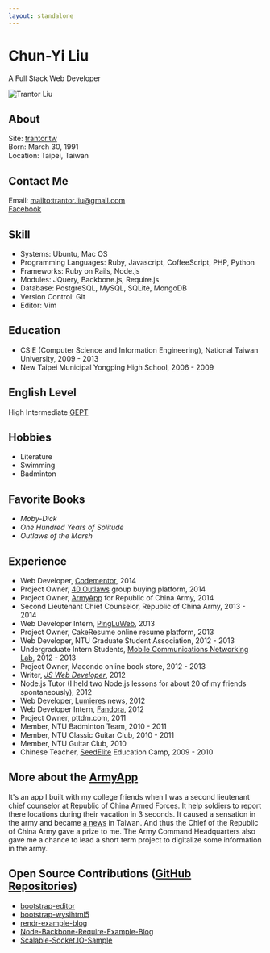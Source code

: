```yaml
---
layout: standalone
---
```


# Chun-Yi Liu
A Full Stack Web Developer

![Trantor Liu](/images/trantor.jpg)

## About
Site: [trantor.tw](http://trantor.tw)  
Born: March 30, 1991  
Location: Taipei, Taiwan

## Contact Me
Email: <mailto:trantor.liu@gmail.com>  
[Facebook](https://www.facebook.com/trantor.liu)


## Skill

- Systems: Ubuntu, Mac OS
- Programming Languages: Ruby, Javascript, CoffeeScript, PHP, Python
- Frameworks: Ruby on Rails, Node.js
- Modules: JQuery, Backbone.js, Require.js
- Database: PostgreSQL, MySQL, SQLite, MongoDB
- Version Control: Git
- Editor: Vim

## Education
- CSIE (Computer Science and Information Engineering), National Taiwan University, 2009 - 2013
- New Taipei Municipal Yongping High School, 2006 - 2009  

## English Level
High Intermediate [GEPT](https://www.lttc.ntu.edu.tw/E_LTTC/E_GEPT.htm)

## Hobbies
- Literature
- Swimming
- Badminton

## Favorite Books
- _Moby-Dick_
- _One Hundred Years of Solitude_
- _Outlaws of the Marsh_

## Experience
- Web Developer, [Codementor](https://www.codementor.io/), 2014
- Project Owner, [40 Outlaws](http://www.40outlaws.com/) group buying platform, 2014
- Project Owner, [ArmyApp](http://armyapp.tw) for Republic of China Army, 2014
- Second Lieutenant Chief Counselor, Republic of China Army, 2013 - 2014
- Web Developer Intern, [PingLuWeb](http://pingluweb.com/), 2013
- Project Owner, CakeResume online resume platform, 2013
- Web Developer, NTU Graduate Student Association, 2012 - 2013
- Undergraduate Intern Students, [Mobile Communications Networking Lab](http://www.pcs.csie.ntu.edu.tw/labinfo_page), 2012 - 2013
- Project Owner, Macondo online book store, 2012 - 2013
- Writer, [_JS Web Developer_](http://trantor.tw/JS%E7%B6%B2%E9%A0%81%E9%96%8B%E7%99%BC%E8%80%85%EF%BC%88%E8%A9%A6%E8%AE%80%E7%89%88%EF%BC%89.pdf), 2012
- Node.js Tutor (I held two Node.js lessons for about 20 of my friends spontaneously), 2012
- Web Developer, [Lumieres](http://trantor.tw/%E6%8F%AD%E5%A0%B1.pdf) news, 2012
- Web Developer Intern, [Fandora](http://fandora.tw/), 2012
- Project Owner, pttdm.com, 2011
- Member, NTU Badminton Team, 2010 - 2011
- Member, NTU Classic Guitar Club, 2010 - 2011
- Member, NTU Guitar Club, 2010
- Chinese Teacher, [SeedElite](https://www.facebook.com/SeedElite) Education Camp, 2009 - 2010

## More about the [ArmyApp](http://armyapp.tw)
It's an app I built with my college friends when I was a second lieutenant chief counselor at Republic of China Armed Forces. It help soldiers to report there locations during their vacation in 3 seconds. It caused a sensation in the army and became [a news](http://armyapp.tw/#video) in Taiwan. And thus the Chief of the Republic of China Army gave a prize to me. The Army Command Headquarters also gave me a chance to lead a short term project to digitalize some information in the army.

## Open Source Contributions ([GitHub Repositories](https://github.com/trantorLiu))
- [bootstrap-editor](https://github.com/trantorLiu/bootstrap-editor)
- [bootstrap-wysihtml5](https://github.com/trantorLiu/bootstrap-wysihtml5)
- [rendr-example-blog](https://github.com/trantorLiu/rendr-example-blog)
- [Node-Backbone-Require-Example-Blog](https://github.com/trantorLiu/Node-Backbone-Require-Example-Blog)
- [Scalable-Socket.IO-Sample](https://github.com/trantorLiu/Scalable-Socket.IO-Sample)
